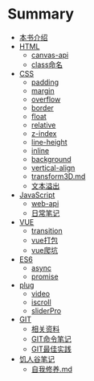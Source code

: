 # Summary

* [本书介绍](README.md)
* [HTML](HTML/README.md)
    - [canvas-api](HTML/canvas-api.md)
    - [class命名](HTML/class命名.md)
* [CSS](CSS/README.md)
    * [padding](CSS/padding.md)
    * [margin](CSS/margin.md)
    * [overflow](CSS/overflow.md)
    * [border](CSS/border.md)
    * [float](CSS/float.md)
    * [relative](CSS/relative.md)
    * [z-index](CSS/z-index.md)
    * [line-height](CSS/line-height.md)
    * [inline](CSS/inline.md)
    * [background](CSS/background.md)
    * [vertical-align](CSS/vertical-align.md)
    * [transform3D.md](CSS/transform3D.md)
    * [文本溢出](CSS/文本溢出.md)
* [JavaScript](JavaScript/README.md)
    - [web-api](JavaScript/web-api.md)
    - [日常笔记](JavaScript/日常笔记.md)
* [VUE](VUE/REMDME.md)
    - [transition](VUE/transition.md)
    - [vue打包](VUE/vue打包路径.md)
    - [vue爬坑](VUE/vue爬坑.md)
* [ES6]()
    - [async](ES6/async.md)
    - [promise](ES6/promise.md)
* [plug]()
    - [video](plug/video.md)
    - [iscroll](plug/iscroll.md)
    - [sliderPro](plug/sliderPro.md)
* [GIT]()
    - [相关资料](GIT/相关资料.md)
    - [GIT命令笔记](GIT/GIT命令笔记.md)
    - [GIT最佳实践](GIT/GIT最佳实践.md)
* [饥人谷笔记]()
    - [自我修养.md](饥人谷笔记/自我修养.md)


